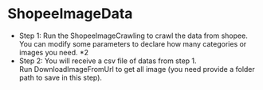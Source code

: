# ShopeeImageData
- Step 1: Run the ShopeeImageCrawling to  crawl the data from shopee. \
You can modify some parameters to declare how many categories or images you need. \*2
- Step 2: You will receive a csv file of datas from step 1. \
Run DownloadImageFromUrl to get all image (you need provide a folder path to save in this step). 
